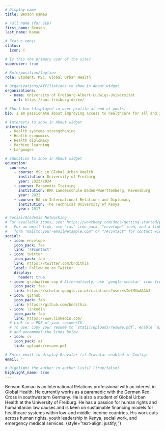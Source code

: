 ```yaml
---
# Display name
title: Benson Kamau

# Full name (for SEO)
first_name: Benson
last_name: Kamau

# Status emoji
status:
  icon: 🩺

# Is this the primary user of the site?
superuser: true

# Role/position/tagline
role: Student, MSc. Global Urban Health

# Organizations/Affiliations to show in About widget
organizations:
  - name: University of Freiburg-Albert-Ludwigs-Universität
    url: https://uni-freiburg.de/en/

# Short bio (displayed in user profile at end of posts)
bio: I am passionate about improving access to healthcare for all and improving health outcomes in low-resource settings.

# Interests to show in About widget
interests:
  - Health systems strengthening
  - Health economics
  - Health diplomacy
  - Machine learning
  - Languages

# Education to show in About widget
education:
  courses:
    - course: MSc in Global Urban Health
      institution: University of Freiburg
      year: 2023/2024
    - course: Paramedic Training
      institution: DRK Landesschule Baden-Wuerttemberg, Ravensburg
      year: 2022
    - course: BA in International Relations and Diplomacy
      institution: The Technical University of Kenya
      year: 2017

# Social/Academic Networking
# For available icons, see: https://wowchemy.com/docs/getting-started/page-builder/#icons
#   For an email link, use "fas" icon pack, "envelope" icon, and a link in the
#   form "mailto:your-email@example.com" or "/#contact" for contact widget.
social:
  - icon: envelope
    icon_pack: fas
    link: '/#contact'
  - icon: twitter
    icon_pack: fab
    link: https://twitter.com/bndithia
    label: Follow me on Twitter
    display:
      header: true
  - icon: graduation-cap # Alternatively, use `google-scholar` icon from `ai` icon pack
    icon_pack: fas
    link: https://scholar.google.co.uk/citations?user=sIwtMXoAAAAJ
  - icon: github
    icon_pack: fab
    link: https://github.com/bndithia
  - icon: linkedin
    icon_pack: fab
    link: https://www.linkedin.com/
  # Link to a PDF of your resume/CV.
  # To use: copy your resume to `static/uploads/resume.pdf`, enable `ai` icons in `params.yaml`,
  # and uncomment the lines below.
  - icon: cv
    icon_pack: ai
    link: uploads/resume.pdf

# Enter email to display Gravatar (if Gravatar enabled in Config)
email: ''

# Highlight the author in author lists? (true/false)
highlight_name: true
---
```


Benson Kamau is an International Relations professional with an interest in Global Health. He currently works as a paramedic with the German Red Cross in southwestern Germany. He is also a student of Global Urban Health at the University of Freiburg. He has a passion for human rights and humanitarian law causes and is keen on sustainable financing models for healthcare systems within low-and middle-income countries. His work cuts across human rights, youth leadership in Kenya, social work, and emergency medical services.
{style="text-align: justify;"}
